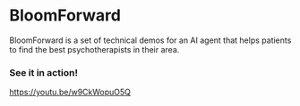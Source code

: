 # BloomForward

BloomForward is a set of technical demos for an AI agent that helps patients to find the best psychotherapists in their area.

### See it in action!

https://youtu.be/w9CkWopuO5Q
